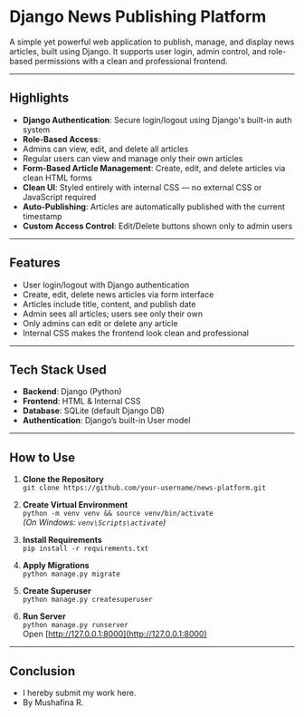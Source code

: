 # Django News Publishing Platform

A simple yet powerful web application to publish, manage, and display news articles, built using Django. It supports user login, admin control, and role-based permissions with a clean and professional frontend.

---

## Highlights

-  **Django Authentication**: Secure login/logout using Django's built-in auth system
-  **Role-Based Access**:
  - Admins can view, edit, and delete all articles
  - Regular users can view and manage only their own articles
-  **Form-Based Article Management**: Create, edit, and delete articles via clean HTML forms
-  **Clean UI**: Styled entirely with internal CSS — no external CSS or JavaScript required
-  **Auto-Publishing**: Articles are automatically published with the current timestamp
-  **Custom Access Control**: Edit/Delete buttons shown only to admin users

---

## Features

- User login/logout with Django authentication
- Create, edit, delete news articles via form interface
- Articles include title, content, and publish date
- Admin sees all articles; users see only their own
- Only admins can edit or delete any article
- Internal CSS makes the frontend look clean and professional

---

## Tech Stack Used

- **Backend**: Django (Python)
- **Frontend**: HTML & Internal CSS
- **Database**: SQLite (default Django DB)
- **Authentication**: Django’s built-in User model

---

## How to Use

1. **Clone the Repository**  
   `git clone https://github.com/your-username/news-platform.git`

2. **Create Virtual Environment**  
   `python -m venv venv && source venv/bin/activate`  
   _(On Windows: `venv\Scripts\activate`)_

3. **Install Requirements**  
   `pip install -r requirements.txt`

4. **Apply Migrations**  
   `python manage.py migrate`

5. **Create Superuser**  
   `python manage.py createsuperuser`

6. **Run Server**  
   `python manage.py runserver`  
   Open [http://127.0.0.1:8000](http://127.0.0.1:8000)

---

## Conclusion
- I hereby submit my work here.
- By Mushafina R.
